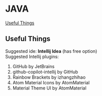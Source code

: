 # JAVA
<a href="#useful-things">Useful Things</a>

<h2 id="useful-things">Useful Things</h2>
Suggested ide: <strong>Intellij Idea</strong> (has free option)<br>
Suggested Intellij plugins: <br>
<ol>
  <li>GitHub by JetBrains</li>
  <li>github-copilot-intellij by GitHub</li>
  <li>Rainbow Brackets by izhangzhihao</li>
  <li>Atom Material Icons by AtomMaterial</li>
  <li>Material Theme UI by AtomMaterial</li>
</ol>
